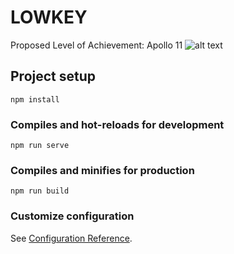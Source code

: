 # LOWKEY
Proposed Level of Achievement: Apollo 11
![alt text](https://drive.google.com/file/d/1IvOH3OcHtJ1u-DYm5FYJLLtS3LE28Bhw)
## Project setup
```
npm install
```

### Compiles and hot-reloads for development
```
npm run serve
```

### Compiles and minifies for production
```
npm run build
```

### Customize configuration
See [Configuration Reference](https://cli.vuejs.org/config/).
